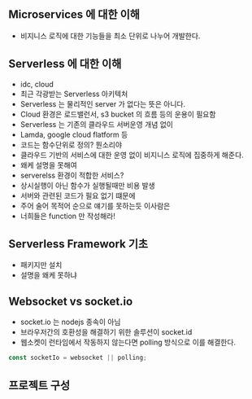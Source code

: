## Microservices 에 대한 이해

- 비지니스 로직에 대한 기능들을 최소 단위로 나누어 개발한다.

## Serverless 에 대한 이해

- idc, cloud
- 최근 각광받는 Serverless 아키텍처
- Serverless 는 물리적인 server 가 없다는 뜻은 아니다.
- Cloud 환경은 로드밸런서, s3 bucket 의 흐름 등의 운용이 필요함
- Serverless 는 기존의 클라우드 서버운영 개념 없이
- Lamda, google cloud flatform 등
- 코드는 함수단위로 정의? 뭔소리야
- 클라우드 기반의 서비스에 대한 운영 없이 비지니스 로직에 집중하게 해준다.
- 왜케 설명을 못해여
- serverelss 환경이 적합한 서비스?
- 상시실행이 아닌 함수가 실행될때만 비용 발생
- 서버와 관련된 코드가 필요 없기 떄문에
- 주어 술어 목적어 순으로 얘기를 못하는듯 이사람은
- 너희들은 function 만 작성해라!

## Serverless Framework 기초

- 패키지만 설치
- 설명을 왜케 못하냐

## Websocket vs socket.io

- socket.io 는 nodejs 종속이 아님
- 브라우저간의 호환성을 해결하기 위한 솔루션이 socket.id
- 웹소켓이 런타임에서 작동하지 않는다면 polling 방식으로 이를 해결한다.

```js
const socketIo = websocket || polling;
```

## 프로젝트 구성
